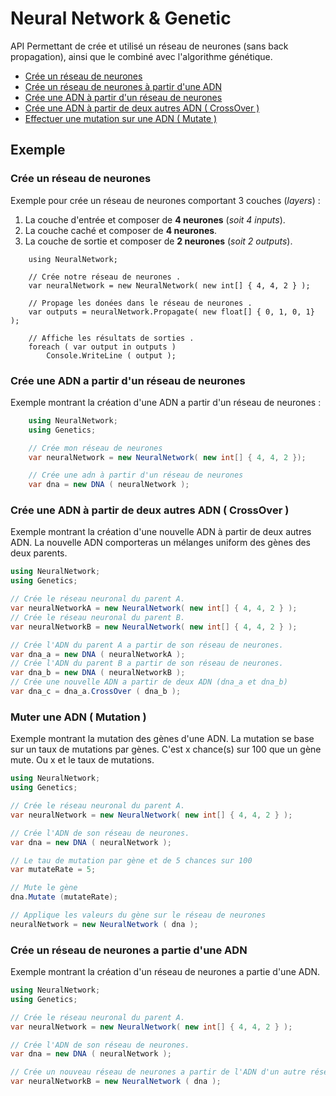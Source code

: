 # Neural Network & Genetic
API Permettant de crée et utilisé un réseau de neurones (sans back propagation), ainsi que le combiné avec l'algorithme génétique.

- [Crée un réseau de neurones](#crée-un-réseau-de-neurones)
- [Crée un réseau de neurones à partir d'une ADN](#crée-un-réseau-de-neurones-a-partie-dune-adn)
- [Crée une ADN à partir d'un réseau de neurones](#crée-une-adn-a-partir-dun-réseau-de-neurones)
- [Crée une ADN à partir de deux autres ADN ( CrossOver )](#crée-une-adn-à-partir-de-deux-autres-adn--crossover-)
- [Effectuer une mutation sur une ADN ( Mutate )](#muter-une-adn--mutation-)

## Exemple
### Crée un réseau de neurones
Exemple pour crée un réseau de neurones comportant 3 couches (*layers*) :
1. La couche d'entrée et composer de **4 neurones** (*soit 4 inputs*).
2. La couche caché et composer de **4 neurones**.
3. La couche de sortie et composer de **2 neurones** (*soit 2 outputs*).
``` Csharp
    using NeuralNetwork;

    // Crée notre réseau de neurones .
    var neuralNetwork = new NeuralNetwork( new int[] { 4, 4, 2 } );

    // Propage les donées dans le réseau de neurones .
    var outputs = neuralNetwork.Propagate( new float[] { 0, 1, 0, 1} );

    // Affiche les résultats de sorties .
    foreach ( var output in outputs )
        Console.WriteLine ( output );
```
### Crée une ADN a partir d'un réseau de neurones
Exemple montrant la création d'une ADN a partir d'un réseau de neurones :
```csharp
    using NeuralNetwork;
    using Genetics;

    // Crée mon réseau de neurones
    var neuralNetwork = new NeuralNetwork( new int[] { 4, 4, 2 });

    // Crée une adn à partir d'un réseau de neurones
    var dna = new DNA ( neuralNetwork );
```

### Crée une ADN à partir de deux autres ADN ( CrossOver )
Exemple montrant la création d'une nouvelle ADN à partir de deux autres ADN. La nouvelle ADN comporteras un mélanges uniform des gènes des deux parents.
```csharp
using NeuralNetwork;
using Genetics;

// Crée le réseau neuronal du parent A.
var neuralNetworkA = new NeuralNetwork( new int[] { 4, 4, 2 } );
// Crée le réseau neuronal du parent B.
var neuralNetworkB = new NeuralNetwork( new int[] { 4, 4, 2 } );

// Crée l'ADN du parent A a partir de son réseau de neurones.
var dna_a = new DNA ( neuralNetworkA );
// Crée l'ADN du parent B a partir de son réseau de neurones.
var dna_b = new DNA ( neuralNetworkB );
// Crée une nouvelle ADN a partir de deux ADN (dna_a et dna_b)
var dna_c = dna_a.CrossOver ( dna_b );
```

### Muter une ADN ( Mutation )
Exemple montrant la mutation des gènes d'une ADN. La mutation se base sur un taux de mutations par gènes. C'est x chance(s) sur 100 que un gène mute. Ou x et le taux de mutations.
```csharp
using NeuralNetwork;
using Genetics;

// Crée le réseau neuronal du parent A.
var neuralNetwork = new NeuralNetwork( new int[] { 4, 4, 2 } );

// Crée l'ADN de son réseau de neurones.
var dna = new DNA ( neuralNetwork );

// Le tau de mutation par gène et de 5 chances sur 100
var mutateRate = 5;

// Mute le gène
dna.Mutate (mutateRate);

// Applique les valeurs du gène sur le réseau de neurones
neuralNetwork = new NeuralNetwork ( dna );
```

### Crée un réseau de neurones a partie d'une ADN
Exemple montrant la création d'un réseau de neurones a partie d'une ADN.
```csharp
using NeuralNetwork;
using Genetics;

// Crée le réseau neuronal du parent A.
var neuralNetwork = new NeuralNetwork( new int[] { 4, 4, 2 } );

// Crée l'ADN de son réseau de neurones.
var dna = new DNA ( neuralNetwork );

// Crée un nouveau réseau de neurones a partir de l'ADN d'un autre réseau de neurones.
var neuralNetworkB = new NeuralNetwork ( dna );
```